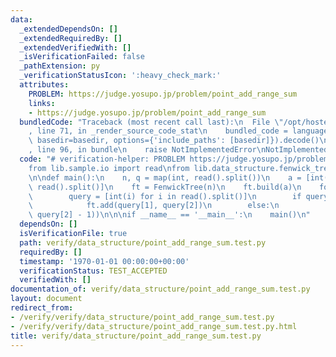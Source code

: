 ```yaml
---
data:
  _extendedDependsOn: []
  _extendedRequiredBy: []
  _extendedVerifiedWith: []
  _isVerificationFailed: false
  _pathExtension: py
  _verificationStatusIcon: ':heavy_check_mark:'
  attributes:
    PROBLEM: https://judge.yosupo.jp/problem/point_add_range_sum
    links:
    - https://judge.yosupo.jp/problem/point_add_range_sum
  bundledCode: "Traceback (most recent call last):\n  File \"/opt/hostedtoolcache/Python/3.10.5/x64/lib/python3.10/site-packages/onlinejudge_verify/documentation/build.py\"\
    , line 71, in _render_source_code_stat\n    bundled_code = language.bundle(stat.path,\
    \ basedir=basedir, options={'include_paths': [basedir]}).decode()\n  File \"/opt/hostedtoolcache/Python/3.10.5/x64/lib/python3.10/site-packages/onlinejudge_verify/languages/python.py\"\
    , line 96, in bundle\n    raise NotImplementedError\nNotImplementedError\n"
  code: "# verification-helper: PROBLEM https://judge.yosupo.jp/problem/point_add_range_sum\n\
    from lib.sample.io import read\nfrom lib.data_structure.fenwick_tree import FenwickTree\n\
    \n\ndef main():\n    n, q = map(int, read().split())\n    a = [int(i) for i in\
    \ read().split()]\n    ft = FenwickTree(n)\n    ft.build(a)\n    for _ in range(q):\n\
    \        query = [int(i) for i in read().split()]\n        if query[0] == 0:\n\
    \            ft.add(query[1], query[2])\n        else:\n            print(ft.sum(query[1],\
    \ query[2] - 1))\n\n\nif __name__ == '__main__':\n    main()\n"
  dependsOn: []
  isVerificationFile: true
  path: verify/data_structure/point_add_range_sum.test.py
  requiredBy: []
  timestamp: '1970-01-01 00:00:00+00:00'
  verificationStatus: TEST_ACCEPTED
  verifiedWith: []
documentation_of: verify/data_structure/point_add_range_sum.test.py
layout: document
redirect_from:
- /verify/verify/data_structure/point_add_range_sum.test.py
- /verify/verify/data_structure/point_add_range_sum.test.py.html
title: verify/data_structure/point_add_range_sum.test.py
---
```

